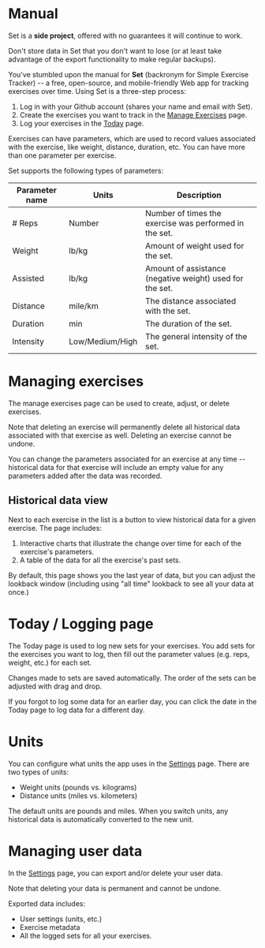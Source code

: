 # Manual

<div class="notification is-warning is-light">

Set is a **side project**, offered with no guarantees it will continue to work.

Don't store data in Set that you don't want to lose (or at least take advantage of the export functionality to make regular backups).

</div>

You've stumbled upon the manual for **Set** (backronym for Simple Exercise Tracker) -- a free, open-source, and mobile-friendly Web app for tracking exercises over time. Using Set is a three-step process:

1. Log in with your Github account (shares your name and email with Set).
2. Create the exercises you want to track in the [Manage Exercises](/exercises) page.
3. Log your exercises in the [Today](/today) page.

Exercises can have parameters, which are used to record values associated with the exercise, like weight, distance, duration, etc. You can have more than one parameter per exercise.

Set supports the following types of parameters:

| Parameter name                           | Units           | Description                                              |
| ---------------------------------------- | --------------- | -------------------------------------------------------- |
| # Reps                                   | Number          | Number of times the exercise was performed in the set.   |
| <i class="ti ti-weight"></i> Weight      | lb/kg           | Amount of weight used for the set.                       |
| <i class="ti ti-lifebuoy"></i> Assisted  | lb/kg           | Amount of assistance (negative weight) used for the set. |
| <i class="ti ti-ruler-3"></i> Distance   | mile/km         | The distance associated with the set.                    |
| <i class="ti ti-clock"></i> Duration     | min             | The duration of the set.                                 |
| <i class="ti ti-activity"></i> Intensity | Low/Medium/High | The general intensity of the set.                        |

# Managing exercises

The manage exercises page can be used to create, adjust, or delete exercises.

<div class="notification is-danger is-light">

Note that deleting an exercise will permanently delete all historical data associated with that exercise as well. Deleting an exercise cannot be undone.

</div>

You can change the parameters associated for an exercise at any time -- historical data for that exercise will include an empty value for any parameters added after the data was recorded.

## <i class="ti ti-chart-line"></i> Historical data view

Next to each exercise in the list is a <i class="ti ti-chart-line"></i> button to view historical data for a given exercise. The page includes:

1. Interactive charts that illustrate the change over time for each of the exercise's parameters.
2. A table of the data for all the exercise's past sets.

By default, this page shows you the last year of data, but you can adjust the lookback window (including using "all time" lookback to see all your data at once.)

# Today / Logging page

The Today page is used to log new sets for your exercises. You add sets for the exercises you want to log, then fill out the parameter values (e.g. reps, weight, etc.) for each set.

Changes made to sets are saved automatically. The order of the sets can be adjusted with drag and drop.

If you forgot to log some data for an earlier day, you can click the date in the Today page to log data for a different day.

# Units

You can configure what units the app uses in the [Settings](/settings) page. There are two types of units:

- Weight units (pounds vs. kilograms)
- Distance units (miles vs. kilometers)

The default units are pounds and miles. When you switch units, any historical data is automatically converted to the new unit.

# Managing user data

In the [Settings](/settings) page, you can export and/or delete your user data.

<div class="notification is-danger is-light">

Note that deleting your data is permanent and cannot be undone.

</div>

Exported data includes:

- User settings (units, etc.)
- Exercise metadata
- All the logged sets for all your exercises.
